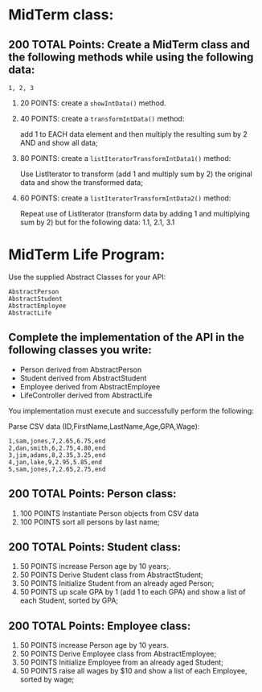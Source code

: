 # MidTerm class:

## 200 TOTAL Points: Create a MidTerm class and the following methods while using the following data:

```
1, 2, 3
```

1. 20 POINTS: create a `showIntData()` method.

2. 40 POINTS: create a `transformIntData()` method:

   add 1 to EACH data element and then multiply the resulting sum by 2 AND and show all data;

3. 80 POINTS: create a `listIteratorTransformIntData1()` method:

   Use ListIterator to transform (add 1 and multiply sum by 2) the original data and show the transformed data;

4. 60 POINTS: create a `listIteratorTransformIntData2()` method:

   Repeat use of ListIterator (transform data by adding 1 and multiplying sum by 2) but for the following data: 1.1, 2.1, 3.1

# MidTerm Life Program:

Use the supplied Abstract Classes for your API:

```
AbstractPerson
AbstractStudent
AbstractEmployee
AbstractLife
```

## Complete the implementation of the API in the following classes you write:

- Person derived from AbstractPerson
- Student derived from AbstractStudent
- Employee derived from AbstractEmployee
- LifeController derived from AbstractLife

You implementation must execute and successfully perform the following:

Parse CSV data (ID,FirstName,LastName,Age,GPA,Wage):

```
1,sam,jones,7,2.65,6.75,end
2,dan,smith,6,2.75,4.80,end
3,jim,adams,8,2.35,3.25,end
4,jan,lake,9,2.95,5.85,end
5,sam,jones,7,2.65,2.75,end
```

## 200 TOTAL Points: Person class:

1. 100 POINTS Instantiate Person objects from CSV data
2. 100 POINTS sort all persons by last name;

## 200 TOTAL Points: Student class:

1. 50 POINTS increase Person age by 10 years;.
2. 50 POINTS Derive Student class from AbstractStudent;
3. 50 POINTS Initialize Student from an already aged Person;
4. 50 POINTS up scale GPA by 1 (add 1 to each GPA) and show a list of each Student, sorted by GPA;

## 200 TOTAL Points: Employee class:

1. 50 POINTS increase Person age by 10 years.
2. 50 POINTS Derive Employee class from AbstractEmployee;
3. 50 POINTS Initialize Employee from an already aged Student;
4. 50 POINTS raise all wages by $10 and show a list of each Employee, sorted by wage;

